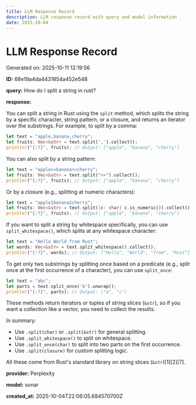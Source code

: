 ```yaml
---
title: LLM Response Record
description: LLM response record with query and model information
date: 2025-10-04
---
```


# LLM Response Record

Generated on: 2025-10-11 12:19:56

**ID:** 68e19a4da4431854a452e548

**query:** How do I split a string in rust?

**response:**

You can split a string in Rust using the `split` method, which splits the string by a specific character, string pattern, or a closure, and returns an iterator over the substrings. For example, to split by a comma:

```rust
let text = "apple,banana,cherry";
let fruits: Vec<&str> = text.split(',').collect();
println!("{:?}", fruits); // Output: ["apple", "banana", "cherry"]
```

You can also split by a string pattern:

```rust
let text = "apple>>banana>>cherry";
let fruits: Vec<&str> = text.split(">>").collect();
println!("{:?}", fruits); // Output: ["apple", "banana", "cherry"]
```

Or by a closure (e.g., splitting at numeric characters):

```rust
let text = "apple1banana2cherry";
let fruits: Vec<&str> = text.split(|c: char| c.is_numeric()).collect();
println!("{:?}", fruits); // Output: ["apple", "banana", "cherry"]
```

If you want to split a string by whitespace specifically, you can use `split_whitespace()`, which splits at any whitespace character:

```rust
let text = "Hello World from Rust";
let words: Vec<&str> = text.split_whitespace().collect();
println!("{:?}", words); // Output: ["Hello", "World", "from", "Rust"]
```

To get only two substrings by splitting once based on a predicate (e.g., split once at the first occurrence of a character), you can use `split_once`:

```rust
let text = "abc";
let parts = text.split_once('b').unwrap();
println!("{:?}", parts); // Output: ("a", "c")
```

These methods return iterators or tuples of string slices (`&str`), so if you want a collection like a vector, you need to collect the results.

In summary:

- Use `.split(char)` or `.split(&str)` for general splitting.
- Use `.split_whitespace()` to split on whitespace.
- Use `.split_once(char)` to split into two parts on the first occurrence.
- Use `.split(closure)` for custom splitting logic.

All these come from Rust's standard library on string slices (`&str`)[1][2][7].

**provider:** Perplexity

**model:** sonar

**created_at:** 2025-10-04T22:06:05.684570700Z

